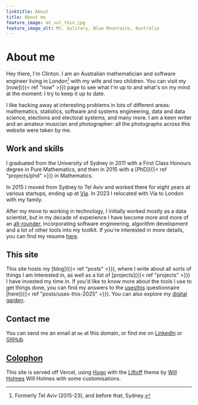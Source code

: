 ```yaml
---
linktitle: About
title: About me
feature_image: mt_sol_thin.jpg
feature_image_alt: Mt. Solitary, Blue Mountains, Australia
---
```


# About me

Hey there, I'm Clinton. I am an Australian mathematician and software engineer living in London[^1] with my wife and two children. You can visit my [now]({{< ref "now" >}}) page to see what I'm up to and what's on my mind at the moment: I try to keep it up to date. 

I like hacking away at interesting problems in lots of different areas: mathematics, statistics, software and systems engineering, data and data science, elections and electoral systems, and many more. I am a keen writer and an amateur musician and photographer: all the photographs across this website were taken by me. 

## Work and skills

I graduated from the University of Sydney in 2011 with a First Class Honours degree in Pure Mathematics, and then in 2015 with a [PhD]({{< ref "projects/phd" >}}) in Mathematics.

In 2015 I moved from Sydney to Tel Aviv and worked there for eight years at various startups, ending up at [Via](http://ridewithvia.com). In 2023 I relocated with Via to London with my family. 

After my move to working in technology, I initially worked mostly as a data scientist, but in my decade of experience I have become more and more of an [all-rounder](https://en.wikipedia.org/wiki/All-rounder), incorporating software engineering, algorithm development and a lot of other tools into my toolkit. If you're interested in more details, you can find my resume [here](http://www.clintonboys.com/clinton_boys_cv.pdf). 

## This site

This site hosts my [blog]({{< ref "posts" >}}), where I write about all sorts of things I am interested in, as well as a list of [projects]({{< ref "projects" >}}) I have invested my time in. If you'd like to know more about the tools I use to get things done, you can find my answers to the [usesthis](http://usesthis.com) questionnaire [here]({{< ref "posts/uses-this-2025" >}}). You can also explore my [digital garden](http://mtsolitary.com). 

## Contact me

You can send me an email at `me` at this domain, or find me on [LinkedIn](https://www.linkedin.com/in/clintonboys/) or [GitHub](https://www.github.com/clintonboys). 

## [Colophon](https://en.wiktionary.org/wiki/colophon)

This site is served off Vercel, using [Hugo](https://gohugo.io/ ) with the [Liftoff](https://github.com/wjh18/hugo-liftoff?tab=readme-ov-file) theme by [Will Holmes](https://github.com/wjh18) Will Holmes with some customisations. 

[^1]: Formerly Tel Aviv (2015-23), and before that, Sydney. 